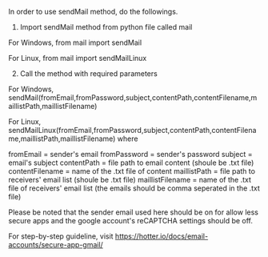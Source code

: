 In order to use sendMail method, do the followings.

1. Import sendMail method from python file called mail

For Windows,
from mail import sendMail

For Linux,
from mail import sendMailLinux

2. Call the method with required parameters

For Windows,
sendMail(fromEmail,fromPassword,subject,contentPath,contentFilename,maillistPath,maillistFilename)

For Linux,
sendMailLinux(fromEmail,fromPassword,subject,contentPath,contentFilename,maillistPath,maillistFilename) where

fromEmail = sender's email
fromPassword = sender's password
subject = email's subject
contentPath = file path to email content (shoule be .txt file)
contentFilename = name of the .txt file of content
maillistPath = file path to receivers' email list (shoule be .txt file)
maillistFilename = name of the .txt file of receivers' email list (the emails should be comma seperated in the .txt file)

Please be noted that the sender email used here should be on for allow less secure apps and the google account's reCAPTCHA settings should be off.

For step-by-step guideline, visit https://hotter.io/docs/email-accounts/secure-app-gmail/
